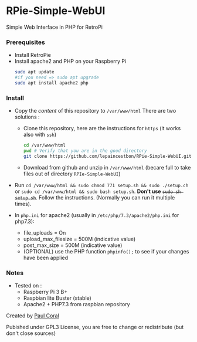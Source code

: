 # RPie-Simple-WebUI
Simple Web Interface in PHP for RetroPi

### Prerequisites

- Install RetroPie
- Install apache2 and PHP on your Raspberry Pi
  ```bash
  sudo apt update 
  #if you need => sudo apt upgrade
  sudo apt install apache2 php
  ```
### Install 

- Copy the *content* of this repository to `/var/www/html`
  There are two solutions :
  - Clone this repository, here are the instructions for `https` (it works also with `ssh`)
    ```bash
    cd /var/www/html
    pwd # Verify that you are in the good directory
    git clone https://github.com/lepaincestbon/RPie-Simple-WebUI.git . # Don't forget the "." (dot) at the end !!!
    ```
  - Download from github and unzip in `/var/www/html` (becare full to take files out of directory `RPIe-Simple-WebUI`)
  
- Run `cd /var/www/html && sudo chmod 771 setup.sh && sudo ./setup.ch` or `sudo cd /var/www/html && sudo bash setup.sh`. **Don't use** ~~`sudo sh setup.sh`~~. Follow the instructions. (Normally you can run it multiple times).

- In `php.ini` for apache2 (usually in `/etc/php/7.3/apache2/php.ini` for php7.3): 
  - file_uploads = On
  - upload_max_filesize = 500M (indicative value)
  - post_max_size = 500M (indicative value)
  - (OPTIONAL) use the PHP function `phpinfo();` to see if your changes have been applied

### Notes
  - Tested on :
    - Raspberry Pi 3 B+
    - Raspbian lite Buster (stable)
    - Apache2 + PHP7.3 from raspbian repository


Created by [Paul Coral](https://github.com/lepaincestbon/ "Paul Coral's github account")

Pubished under GPL3 License, you are free to change or redistribute (but don't close sources)
  
